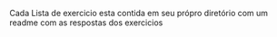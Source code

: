 Cada Lista de exercicio esta contida em seu própro diretório com um readme com as respostas dos exercicios
